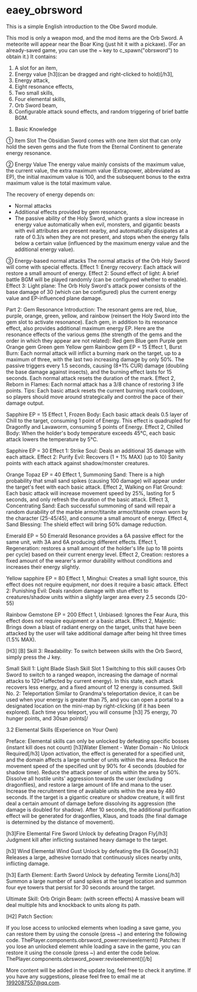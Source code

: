 # eaey_obrsword
This is a simple English introduction to the Obe Sword module.





This mod is only a weapon mod, and the mod items are the Orb Sword. A meteorite will appear near the Boar King (just hit it with a pickaxe).
(For an already-saved game, you can use the ~ key to c_spawn("obrsword") to obtain it.)
It contains:
1)	A slot for an item,
2)	Energy value [h3](can be dragged and right-clicked to hold)[/h3],
3)	Energy attack,
4)	Eight resonance effects,
5)	Two small skills,
6)	Four elemental skills,
7)	Orb Sword beam,
8)	Configurable attack sound effects, and random triggering of brief battle BGM. 







1. Basic Knowledge

① Item Slot
The Obsidian Sword comes with one item slot that can only hold the seven gems and the flute from the Eternal Continent to generate energy resonance.

② Energy Value
The energy value mainly consists of the maximum value, the current value, the extra maximum value (Extrapower, abbreviated as EP), the initial maximum value is 100, and the subsequent bonus to the extra maximum value is the total maximum value. 

The recovery of energy depends on:

* Normal attacks
* Additional effects provided by gem resonance,
* The passive ability of the Holy Sword, which grants a slow increase in energy value automatically when evil, monsters, and gigantic beasts with evil attributes are present nearby, and automatically dissipates at a rate of 0.3/s when they are not present, and stops when the energy falls below a certain value (influenced by the maximum energy value and the additional energy value).

③ Energy-based normal attacks
The normal attacks of the Orb Holy Sword will come with special effects.
Effect 1: Energy recovery: Each attack will restore a small amount of energy.
Effect 2: Sound effect of light: A brief battle BGM will be played randomly (can be configured whether to enable).
Effect 3: Light plane: The Orb Holy Sword's attack power consists of the base damage of 30 (which can be configured) plus the current energy value and EP-influenced plane damage.

Part 2: Gem Resonance
Introduction: The resonant gems are red, blue, purple, orange, green, yellow, and rainbow (reinsert the Holy Sword into the gem slot to activate resonance). Each gem, in addition to its resonance effect, also provides additional maximum energy EP. Here are the resonance effects of the various gems (the strength of the gems and the order in which they appear are not related):
Red gem
Blue gem
Purple gem
Orange gem
Green gem
Yellow gem
Rainbow gem EP = 15
Effect 1, Burst Burn: Each normal attack will inflict a burning mark on the target, up to a maximum of three, with the last two increasing damage by only 50%. The passive triggers every 1.5 seconds, causing (8+1% CUR) damage (doubling the base damage against insects), and the burning effect lasts for 15 seconds. Each normal attack resets the duration of the mark.
Effect 2, Reborn in Flames: Each normal attack has a 3/8 chance of restoring 3 life points. 
Tips: Each basic attack resets the current burning mark cooldown, so players should move around strategically and control the pace of their damage output. 



Sapphire
EP = 15
Effect 1, Frozen Body: Each basic attack deals 0.5 layer of Chill to the target, consuming 1 point of Energy. This effect is quadrupled for Dragonfly and Lavaworm, consuming 5 points of Energy.
Effect 2, Chilled Body: When the holder's body temperature exceeds 45°C, each basic attack lowers the temperature by 5°C. 



Sapphire EP = 30
Effect 1: Strike Soul: Deals an additional 35 damage with each attack.
Effect 2: Purify Evil: Recovers (1 + 1% MAX) (up to 10) Sanity points with each attack against shadow/monster creatures. 



Orange Topaz EP = 40
Effect 1, Summoning Sand: There is a high probability that small sand spikes (causing 100 damage) will appear under the target's feet with each basic attack.
Effect 2, Walking on Flat Ground: Each basic attack will increase movement speed by 25%, lasting for 5 seconds, and only refresh the duration of the basic attack.
Effect 3, Concentrating Sand: Each successful summoning of sand will repair a random durability of the marble armor/titanite armor/titanite crown worn by the character (25-45/45), and consume a small amount of energy.
Effect 4, Sand Blessing: The shield effect will bring 50% damage reduction. 



Emerald EP = 50
Emerald Resonance provides a 6A passive effect for the same unit, with 3A and 6A producing different effects.
Effect 1, Regeneration: restores a small amount of the holder's life (up to 18 points per cycle) based on their current energy level.
Effect 2, Creation: restores a fixed amount of the wearer's armor durability without conditions and increases their energy slightly. 



Yellow sapphire EP = 80
Effect 1, Minghui: Creates a small light source, this effect does not require equipment, nor does it require a basic attack.
Effect 2: Punishing Evil: Deals random damage with stun effect to creatures/shadow units within a slightly larger area every 2.5 seconds (20-55) 



Rainbow Gemstone EP = 200
Effect 1, Unbiased: Ignores the Fear Aura, this effect does not require equipment or a basic attack.
Effect 2, Majestic: Brings down a blast of radiant energy on the target, units that have been attacked by the user will take additional damage after being hit three times (1.5% MAX). 



[H3] [B] Skill 3: Readability: To switch between skills with the Orb Sword, simply press the J key. 

Small Skill 1: Light Blade Slash
Skill Slot 1
Switching to this skill causes Orb Sword to switch to a ranged weapon, increasing the damage of normal attacks to 120+(affected by current energy). In this state, each attack recovers less energy, and a fixed amount of 12 energy is consumed. 
Skill No. 2: Teleportation
Similar to Grandma's teleportation device, it can be used when your energy is greater than 75, and you can open a portal to a designated location on the mini-map by right-clicking (if it has been explored). Each time you teleport, you will consume [h3] 75 energy, 70 hunger points, and 30san points[/ 






3.2 Elemental Skills (Experience on Your Own)

Preface: Elemental skills can only be unlocked by defeating specific bosses (instant kill does not count)
[h3]Water Element - Water Domain - No Unlock Required[/h3]
Upon activation, the effect is generated for a specified unit, and the domain affects a large number of units within the area.
Reduce the movement speed of the specified unit by 90% for 4 seconds (doubled for shadow time).
Reduce the attack power of units within the area by 50%.
Dissolve all hostile units' aggression towards the user (excluding dragonflies), and restore a large amount of life and mana to the user.
Increase the recruitment time of available units within the area by 480 seconds.
If the target is a gigantic creature or shadow creature, it will first deal a certain amount of damage before dissolving its aggression (the damage is doubled for shadow).
After 10 seconds, the additional purification effect will be generated for dragonflies, Klaus, and toads (the final damage is determined by the distance of movement). 







[h3]Fire Elemental  Fire Sword   Unlock by defeating Dragon Fly[/h3]
Judgment kill after inflicting sustained heavy damage to the target. 



[h3] Wind Elemental   Wind Gust   Unlock by defeating the Elk Goose[/h3]
Releases a large, adhesive tornado that continuously slices nearby units, inflicting damage. 



[h3] Earth Element: Earth Sword   Unlock by defeating Termite Lions[/h3] Summon a large number of sand spikes at the target location and summon four eye towers that persist for 30 seconds around the target. 



Ultimate Skill:
Orb Origin Beam: (with screen effects)
A massive beam will deal multiple hits and knockback to units along its path. 



[H2] Patch Section: 



If you lose access to unlocked elements when loading a save game, you can restore them by using the console (press ~) and entering the following code. ThePlayer.components.obrsword_power:reviseelement()
Patches:
If you lose an unlocked element while loading a save in the game, you can restore it using the console (press ~) and enter the code below.
ThePlayer.components.obrsword_power:reviseelement()[/b]




More content will be added in the update log, feel free to check it anytime.
If you have any suggestions, please feel free to email me at 1992087557@qq.com.
